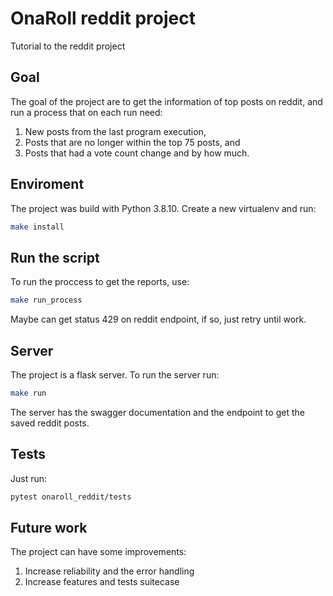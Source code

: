 # OnaRoll reddit project

Tutorial to the reddit project

## Goal

The goal of the project are to get the information of top posts on reddit, and
run a process that on each run need:

1. New posts from the last program execution,
2. Posts that are no longer within the top 75 posts, and
3. Posts that had a vote count change and by how much.

## Enviroment

The project was build with Python 3.8.10. Create a new virtualenv and run:

```bash
make install
```

## Run the script

To run the proccess to get the reports, use:

```bash
make run_process
```

Maybe can get status 429 on reddit endpoint, if so, just retry until work.

## Server

The project is a flask server. To run the server run:

```bash
make run
```

The server has the swagger documentation and the endpoint to get the saved reddit posts.

## Tests

Just run:

```bash
pytest onaroll_reddit/tests
```

## Future work

The project can have some improvements:

1. Increase reliability and the error handling
2. Increase features and tests suitecase
